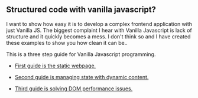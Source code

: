 ## Structured code with vanilla javascript?

I want to show how easy it is to develop a complex frontend application with just Vanilla JS. The biggest complaint I hear with Vanilla Javascript is lack of structure and it quickly becomes a mess. I don't think so and I have created these examples to show you how clean it can be..

This is a three step guide for Vanilla Javascript programming. 

* [First guide is the static webpage.](https://github.com/olavgg/vanillajs/wiki/The-static-website-vanilla-javascript)

* [Second guide is managing state with dynamic content.](https://github.com/olavgg/vanillajs/wiki/Add-dynamic-content-and-manage-state-with-vanilla-Javascript)

* [Third guide is solving DOM performance issues.](https://github.com/olavgg/vanillajs/wiki/Performance)
